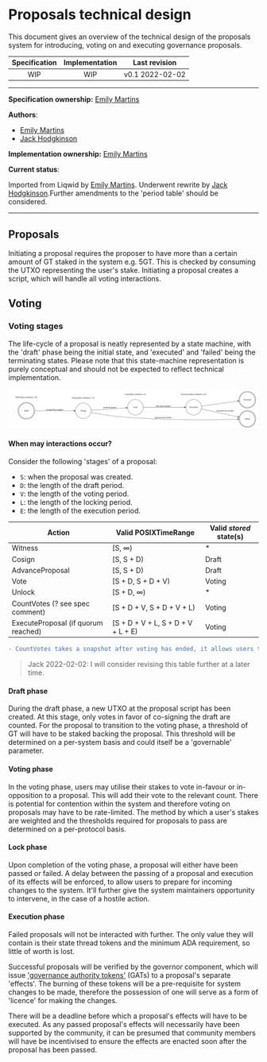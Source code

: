 # Proposals technical design

This document gives an overview of the technical design of the proposals system for introducing, voting on and executing governance proposals.

| Specification | Implementation | Last revision |
|:-----------:|:-----------:|:-------------:|
| WIP         |  WIP        | v0.1 2022-02-02    |

---

**Specification ownership:** [Emily Martins]

**Authors**:

-   [Emily Martins]
-   [Jack Hodgkinson]

**Implementation ownership:** [Emily Martins]

[Emily Martins]: https://github.com/emiflake

[Jack Hodgkinson]: https://github.com/jhodgdev

**Current status**:

Imported from Liqwid by [Emily Martins]. Underwent rewrite by [Jack Hodgkinson].Further amendments to the 'period table' should be considered.

---

## Proposals

Initiating a proposal requires the proposer to have more than a certain amount of GT staked in the system e.g. 5GT. This is checked by consuming the UTXO representing the user's stake. Initiating a proposal creates a script, which will handle all voting interactions.

## Voting

### Voting stages

The life-cycle of a proposal is neatly represented by a state machine, with the 'draft' phase being the initial state, and 'executed' and 'failed' being the terminating states. Please note that this state-machine representation is purely conceptual and should not be expected to reflect technical implementation.

![](../diagrams/ProposalStateMachine.svg)

#### When may interactions occur?

Consider the following 'stages' of a proposal:

-   `S`: when the proposal was created.
-   `D`: the length of the draft period.
-   `V`: the length of the voting period.
-   `L`: the length of the locking period.
-   `E`: the length of the execution period.

| Action                              | Valid POSIXTimeRange               | Valid _stored_ state(s) |
|-------------------------------------|------------------------------------|-------------------------|
| Witness                             | \[S, ∞)                             | \*                       |
| Cosign                              | \[S, S + D)                         | Draft                   |
| AdvanceProposal                     | \[S, S + D)                         | Draft                   |
| Vote                                | \[S + D, S + D + V)                 | Voting                  |
| Unlock                              | \[S + D, ∞)                         | \*                       |
| CountVotes (? see spec comment)     | \[S + D + V, S + D + V + L)         | Voting                  |
| ExecuteProposal (if quorum reached) | \[S + D + V + L, S + D + V + L + E) | Voting                  |

```diff
- CountVotes takes a snapshot after voting has ended, it allows users to unlock their stake without affecting votes, after the lock period has ended. This is an optional feature of locking, do we want this?
```

> Jack 2022-02-02: I will consider revising this table further at a later time.

#### Draft phase

During the draft phase, a new UTXO at the proposal script  has been created. At this stage, only votes in favor of co-signing the draft are counted. For the proposal to transition to the voting phase, a threshold of GT will have to be staked backing the proposal. This threshold will be determined on a per-system basis and could itself be a 'governable' parameter.

#### Voting phase

In the voting phase, users may utilise their stakes to vote in-favour or in-opposition to a proposal. This will add their vote to the relevant count. There is potential for contention within the system and therefore voting on proposals may have to be rate-limited. The method by which a user's stakes are weighted and the thresholds required for proposals to pass are determined on a per-protocol basis.

#### Lock phase

Upon completion of the voting phase, a proposal will either have been passed or failed. A delay between the passing of a proposal and execution of its effects will be enforced, to allow users to prepare for incoming changes to the system. It'll further give the system maintainers opportunity to intervene, in the case of a hostile action.

#### Execution phase

Failed proposals will not be interacted with further. The only value they will contain is their state thread tokens and the minimum ADA requirement, so little of worth is lost.

Successful proposals will be verified by the governor component, which will issue ['governance authority tokens'](/docs/tech-design/authority-tokens.md) (GATs) to a proposal's separate 'effects'. The burning of these tokens will be a pre-requisite for system changes to be made, therefore the possession of one will serve as a form of 'licence' for making the changes.

There will be a deadline before which a proposal's effects will have to be executed. As any passed proposal's effects will necessarily have been supported by the community, it can be presumed that community members will have be incentivised to ensure the effects are enacted soon after the proposal has been passed.
